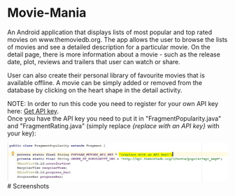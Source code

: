 # Movie-Mania
<p>An Android application that displays lists of most popular and top rated movies on www.themoviedb.org. The app allows the user to browse the lists of movies and see a detailed description for a particular movie. On the detail page, there is more information about a movie - such as the release date, plot, reviews and trailers that user can watch or share.</p>
<p>User can also create their personal library of favourite movies that is available offline. A movie can be simply added or removed from the database by clicking on the heart shape in the detail activity.</p>
<p>NOTE: In order to run this code you need to register for your own API key here: <a href="https://www.themoviedb.org/account/signup">Get API key</a>.<br>Once you have the API key you need to put it in "FragmentPopularity.java" and "FragmentRating.java" (simply replace <i>{replace with an API key}</i> with your key):</p>
<img src="https://raw.githubusercontent.com/HoumrJay/Movie-Mania/master/PopMovies%20screenshots/api_key_screenshot.JPG">
# Screenshots
<table>
<tbody>
  <tr>
    </tr>
  </tbody>
</table>
